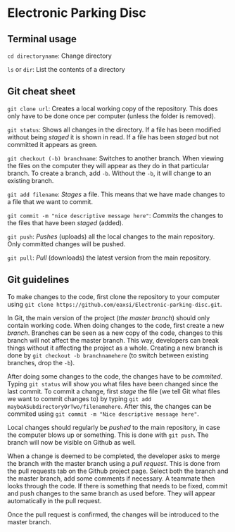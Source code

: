 # Electronic Parking Disc

## Terminal usage

`cd directoryname`: Change directory

`ls` or `dir`: List the contents of a directory

## Git cheat sheet

`git clone url`: Creates a local working copy of the repository. This does only have to be done once per computer (unless the folder is removed).

`git status`: Shows all changes in the directory. If a file has been modified without being *staged* it is shown in read. If a file has been *staged* but not committed it appears as green.

`git checkout (-b) branchname`: Switches to another branch. When viewing the files on the computer they will appear as they do in that particular branch. To create a branch, add `-b`. Without the `-b`, it will change to an existing branch.

`git add filename`: *Stages* a file. This means that we have made changes to a file that we want to commit.

`git commit -m "nice descriptive message here"`: *Commits* the changes to the files that have been *staged* (added).

`git push`: *Pushes* (uploads) all the local changes to the main repository. Only committed changes will be pushed.

`git pull`: *Pull* (downloads) the latest version from the main repository.

## Git guidelines

To make changes to the code, first clone the repository to your computer using `git clone https://github.com/eaxsi/Electronic-parking-disc.git`.

In Git, the main version of the project (*the master branch*) should only contain working code. When doing changes to the code, first create a new *branch*. Branches can be seen as a new copy of the code, changes to this branch will not affect the master branch. This way, developers can break things without it affecting the project as a whole. Creating a new branch is done by `git checkout -b branchnamehere` (to switch between existing branches, drop the `-b`).

After doing some changes to the code, the changes have to be *commited*. Typing `git status` will show you what files have been changed since the last commit. To commit a change, first *stage* the file (we tell Git what files we want to commit changes to) by typing `git add maybeASubdirectoryOrTwo/filenamehere`. After this, the changes can be commited using `git commit -m "Nice descriptive message here"`.

Local changes should regularly be *pushed* to the main repository, in case the computer blows up or something. This is done with `git push`. The branch will now be visible on Github as well.

When a change is deemed to be completed, the developer asks to merge the branch with the master branch using a *pull request*. This is done from the pull requests tab on the Github project page. Select both the branch and the master branch, add some comments if necessary. A teammate then looks through the code. If there is something that needs to be fixed, commit and push changes to the same branch as used before. They will appear automatically in the pull request.

Once the pull request is confirmed, the changes will be introduced to the master branch.
